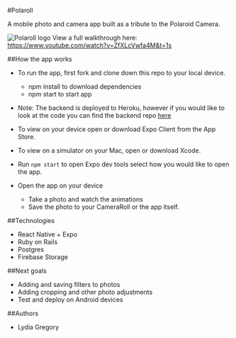 #Polaroll

A mobile photo and camera app built as a tribute to the Polaroid Camera.

![Polaroll logo](https://imgur.com/a/WRNIpUZ)
View a full walkthrough here: https://www.youtube.com/watch?v=ZfXLcVwfa4M&t=1s

##How the app works
* To run the app, first fork and clone down this repo to your local device.

    * npm install to download dependencies
    * npm start to start app

* Note: The backend is deployed to Heroku, however if you would like to look at the code you can find the backend repo [here](https://github.com/ljg2gb/Polaroid-camera-backend)

* To view on your device open or download Expo Client from the App Store.

* To view on a simulator on your Mac, open or download Xcode.

* Run `npm start` to open Expo dev tools select how you would like to open the app.

* Open the app on your device
    * Take a photo and watch the animations
    * Save the photo to your CameraRoll or the app itself.

##Technologies
* React Native + Expo 
* Ruby on Rails
* Postgres
* Firebase Storage

##Next goals
* Adding and saving filters to photos
* Adding cropping and other photo adjustments
* Test and deploy on Android devices

##Authors
* Lydia Gregory
